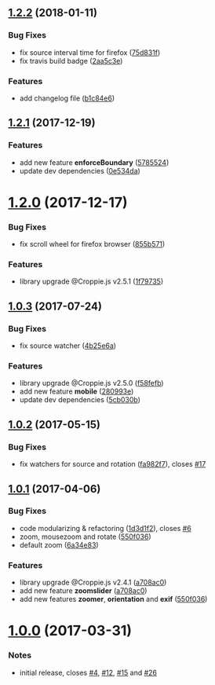 <a name="1.2.2"></a>
## [1.2.2](https://github.com/allenRoyston/ngCroppie/compare/1.2.1...1.2.2) (2018-01-11)

### Bug Fixes
* fix source interval time for firefox ([75d831f](https://github.com/allenRoyston/ngCroppie/commit/75d831f))
* fix travis build badge ([2aa5c3e](https://github.com/allenRoyston/ngCroppie/commit/2aa5c3e))

### Features
* add changelog file ([b1c84e6](https://github.com/allenRoyston/ngCroppie/commit/b1c84e6))


<a name="1.2.1"></a>
## [1.2.1](https://github.com/allenRoyston/ngCroppie/compare/1.2.0...1.2.1) (2017-12-19)

### Features
* add new feature **enforceBoundary** ([5785524](https://github.com/allenRoyston/ngCroppie/commit/5785524))
* update dev dependencies ([0e534da](https://github.com/allenRoyston/ngCroppie/commit/0e534da))


<a name="1.2.0"></a>
# [1.2.0](https://github.com/allenRoyston/ngCroppie/compare/1.0.3...1.2.0) (2017-12-17)

### Bug Fixes
* fix scroll wheel for firefox browser ([855b571](https://github.com/allenRoyston/ngCroppie/commit/855b571))

### Features
* library upgrade @Croppie.js v2.5.1 ([1f79735](https://github.com/allenRoyston/ngCroppie/commit/1f79735))


<a name="1.0.3"></a>
## [1.0.3](https://github.com/allenRoyston/ngCroppie/compare/1.0.2...1.0.3) (2017-07-24)

### Bug Fixes
* fix source watcher ([4b25e6a](https://github.com/allenRoyston/ngCroppie/commit/4b25e6a))

### Features
* library upgrade @Croppie.js v2.5.0 ([f58fefb](https://github.com/allenRoyston/ngCroppie/commit/f58fefb))
* add new feature **mobile** ([280993e](https://github.com/allenRoyston/ngCroppie/commit/280993e))
* update dev dependencies ([5cb030b](https://github.com/allenRoyston/ngCroppie/commit/5cb030b))


<a name="1.0.2"></a>
## [1.0.2](https://github.com/allenRoyston/ngCroppie/compare/1.0.1...1.0.2) (2017-05-15)

### Bug Fixes
* fix watchers for source and rotation ([fa982f7](https://github.com/allenRoyston/ngCroppie/commit/fa982f7)),  closes [#17](https://github.com/allenRoyston/ngCroppie/issues/17)


<a name="1.0.1"></a>
## [1.0.1](https://github.com/allenRoyston/ngCroppie/compare/1.0.0...1.0.1) (2017-04-06)

### Bug Fixes
* code modularizing & refactoring ([1d3d1f2](https://github.com/allenRoyston/ngCroppie/commit/1d3d1f2)), closes [#6](https://github.com/allenRoyston/ngCroppie/issues/6)
* zoom, mousezoom and rotate ([550f036](https://github.com/allenRoyston/ngCroppie/commit/550f036))
* default zoom ([6a34e83](https://github.com/allenRoyston/ngCroppie/commit/550f036))

### Features
* library upgrade @Croppie.js v2.4.1 ([a708ac0](https://github.com/allenRoyston/ngCroppie/commit/a708ac0))
* add new feature **zoomslider** ([a708ac0](https://github.com/allenRoyston/ngCroppie/commit/a708ac0))
* add new features **zoomer**, **orientation** and **exif** ([550f036](https://github.com/allenRoyston/ngCroppie/commit/550f036))


<a name="1.0.0"></a>
# [1.0.0](https://github.com/allenRoyston/ngCroppie/compare/ab9e64c...1.0.0) (2017-03-31)

### Notes
* initial release, closes [#4](https://github.com/allenRoyston/ngCroppie/issues/4), [#12](https://github.com/allenRoyston/ngCroppie/issues/12), [#15](https://github.com/allenRoyston/ngCroppie/issues/15) and [#26](https://github.com/allenRoyston/ngCroppie/issues/26)
